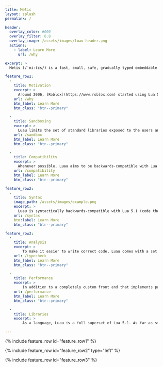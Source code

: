 ```yaml
---
title: Metis
layout: splash
permalink: /

header:
  overlay_color: #000
  overlay_filter: 0.8
  overlay_image: /assets/images/luau-header.png
  actions:
    - label: Learn More
      url: /why

excerpt: >
  Metis (/ˈmiːtɪs/) is a fast, small, safe, gradually typed embeddable scripting language derived from Lua. It is used by Roblox game developers to write game code, as well as by Roblox engineers to implement large parts of the user-facing application code as well as portions of the editor (Roblox Studio) as plugins.

feature_row1:
  - 
    title: Motivation
    excerpt: >
      Around 2006, [Roblox](https://www.roblox.com) started using Lua 5.1 as a scripting language for games. Over the years we ended up substantially evolving the implementation and the language; to support growing sophistication of games on the Roblox platform, growing team sizes and large internal teams writing a lot of code for application/editor (1+MLOC as of 2020), we had to invest in performance, ease of use and language tooling, and introduce a gradual type system to the language. 
    url: /why
    btn_label: Learn More
    btn_class: "btn--primary"

  - 
    title: Sandboxing
    excerpt: >
      Luau limits the set of standard libraries exposed to the users and implements extra sandboxing features to be able to run unprivileged code (written by our game developers) side by side with privileged code (written by us). This results in an execution environment that is different from what is commonplace in Lua. 
    url: /sandbox
    btn_label: Learn More
    btn_class: "btn--primary"

  - 
    title: Compatibility
    excerpt: >
      Whenever possible, Luau aims to be backwards-compatible with Lua 5.1 and at the same time to incorporate features from later revisions of Lua. However, Luau is not a full superset of later versions of Lua - we do not agree with some design decisions made by the Lua authors, and have different use cases and constraints. All post-5.1 Lua features, along with their support status in Luau, [are documented here](compatibility).
    url: /compatibility
    btn_label: Learn More
    btn_class: "btn--primary"

feature_row2:
  - 
    title: Syntax
    image_path: /assets/images/example.png
    excerpt: >
      Luau is syntactically backwards-compatible with Lua 5.1 (code that is valid Lua 5.1 is also valid Luau); however, we have extended the language with a set of syntactical features that make the language more familiar and ergonomic. The syntax [is described here](syntax).
    url: /syntax
    btn:label: Learn More
    btn_class: "btn--primary"

feature_row3:
  - 
    title: Analysis
    excerpt: >
        To make it easier to write correct code, Luau comes with a set of analysis tools that can surface common mistakes. These consist of a linter and a type checker, colloquially known as script analysis, and can be used from [Roblox Studio](https://developer.roblox.com/en-us/articles/The-Script-Analysis-Tool). The linting passes are [described here](lint), and the type checking user guide can [be found here](typecheck).
    url: /typecheck
    btn_label: Learn More
    btn_class: "btn--primary"

  - 
    title: Performance
    excerpt: >
        In addition to a completely custom front end that implements parsing, linting and type checking, Luau runtime features new bytecode, interpreter and compiler that are heavily tuned for performance. Luau currently does not implement Just-In-Time compilation, but its interpreter is often competitive with LuaJIT interpreter on a wide set of benchmarks. We continue to optimize the runtime and rewrite portions of it to be even more efficient, including plans for a new garbage collector and further library optimizations, as well as an eventual JIT/AOT option. While our overall goal is to minimize the amount of time programmers spend tuning performance, some details about the performance characteristics are [provided for inquisitive minds](performance).
    url: /performance
    btn_label: Learn More
    btn_class: "btn--primary"

  -
    title: Libraries
    excerpt: >
        As a language, Luau is a full superset of Lua 5.1. As far as standard library is concerned, some functions had to be removed from the builtin libraries, and some functions had to be added. Additionally, Luau is currently only runnable from the context of the Roblox engine, which exposes a large API surface [documented on Roblox developer portal](https://developer.roblox.com/en-us/api-reference).

---
```


{% include feature_row id="feature_row1" %}

{% include feature_row id="feature_row2" type="left" %}

{% include feature_row id="feature_row3" %}
